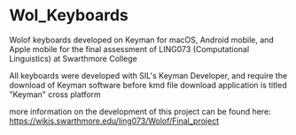 # Wol_Keyboards
Wolof keyboards developed on Keyman for macOS, Android mobile, and Apple mobile for the final assessment of LING073 (Computational Linguistics) at Swarthmore College

All keyboards were developed with SIL's Keyman Developer, and require the download of Keyman software before kmd file download
  application is titled "Keyman" cross platform

more information on the development of this project can be found here:
  https://wikis.swarthmore.edu/ling073/Wolof/Final_project
